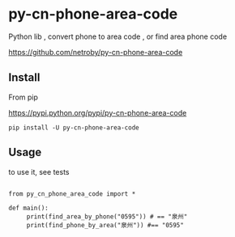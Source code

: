 
# py-cn-phone-area-code


Python lib , convert phone to area code , or find area phone code


https://github.com/netroby/py-cn-phone-area-code

## Install

From pip

https://pypi.python.org/pypi/py-cn-phone-area-code

```
pip install -U py-cn-phone-area-code
```

## Usage


to use it, see tests

```

from py_cn_phone_area_code import *

def main():
     print(find_area_by_phone("0595")) # == "泉州"
     print(find_phone_by_area("泉州")) #== "0595"

```
